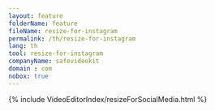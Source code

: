 ```yaml
---
layout: feature
folderName: feature
fileName: resize-for-instagram
permalink: /th/resize-for-instagram
lang: th
tool: resize-for-instagram
companyName: safevideokit
domain : com
nobox: true
---
```


{% include VideoEditorIndex/resizeForSocialMedia.html %}

   